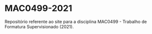 # MAC0499-2021

Repositório referente ao site para a disciplina MAC0499 - Trabalho de Formatura Supervisionado (2021).
